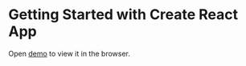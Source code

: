 # Getting Started with Create React App

Open [demo](https://nastyakpi1995.github.io/react_social) to view it in the browser.
